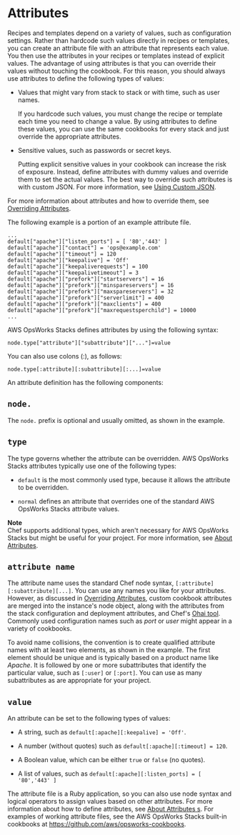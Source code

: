 # Attributes<a name="workingcookbook-installingcustom-components-attributes"></a>

Recipes and templates depend on a variety of values, such as configuration settings\. Rather than hardcode such values directly in recipes or templates, you can create an attribute file with an attribute that represents each value\. You then use the attributes in your recipes or templates instead of explicit values\. The advantage of using attributes is that you can override their values without touching the cookbook\. For this reason, you should always use attributes to define the following types of values:

+ Values that might vary from stack to stack or with time, such as user names\.

  If you hardcode such values, you must change the recipe or template each time you need to change a value\. By using attributes to define these values, you can use the same cookbooks for every stack and just override the appropriate attributes\.

+ Sensitive values, such as passwords or secret keys\.

  Putting explicit sensitive values in your cookbook can increase the risk of exposure\. Instead, define attributes with dummy values and override them to set the actual values\. The best way to override such attributes is with custom JSON\. For more information, see [Using Custom JSON](workingcookbook-json-override.md)\.

For more information about attributes and how to override them, see [Overriding Attributes](workingcookbook-attributes.md)\. 

The following example is a portion of an example attribute file\.

```
...
default["apache"]["listen_ports"] = [ '80','443' ]
default["apache"]["contact"] = 'ops@example.com'
default["apache"]["timeout"] = 120
default["apache"]["keepalive"] = 'Off'
default["apache"]["keepaliverequests"] = 100
default["apache"]["keepalivetimeout"] = 3
default["apache"]["prefork"]["startservers"] = 16
default["apache"]["prefork"]["minspareservers"] = 16
default["apache"]["prefork"]["maxspareservers"] = 32
default["apache"]["prefork"]["serverlimit"] = 400
default["apache"]["prefork"]["maxclients"] = 400
default["apache"]["prefork"]["maxrequestsperchild"] = 10000
...
```

 AWS OpsWorks Stacks defines attributes by using the following syntax:

```
node.type["attribute"]["subattribute"]["..."]=value
```

You can also use colons \(:\), as follows:

```
node.type[:attribute][:subattribute][:...]=value
```

An attribute definition has the following components:

## `node.`<a name="node"></a>

The `node.` prefix is optional and usually omitted, as shown in the example\.

## `type`<a name="type"></a>

The type governs whether the attribute can be overridden\. AWS OpsWorks Stacks attributes typically use one of the following types:

+ `default` is the most commonly used type, because it allows the attribute to be overridden\.

+ `normal` defines an attribute that overrides one of the standard AWS OpsWorks Stacks attribute values\.

**Note**  
Chef supports additional types, which aren't necessary for AWS OpsWorks Stacks but might be useful for your project\. For more information, see [About Attributes](http://docs.chef.io/attributes.html)\.

## `attribute name`<a name="attribute-name"></a>

The attribute name uses the standard Chef node syntax, `[:attribute][:subattribute][...]`\. You can use any names you like for your attributes\. However, as discussed in [Overriding Attributes](workingcookbook-attributes.md), custom cookbook attributes are merged into the instance's node object, along with the attributes from the stack configuration and deployment attributes, and Chef's [Ohai tool](https://docs.chef.io/ohai.html)\. Commonly used configuration names such as *port* or *user* might appear in a variety of cookbooks\.

To avoid name collisions, the convention is to create qualified attribute names with at least two elements, as shown in the example\. The first element should be unique and is typically based on a product name like *Apache*\. It is followed by one or more subattributes that identify the particular value, such as `[:user]` or `[:port]`\. You can use as many subattributes as are appropriate for your project\.

## `value`<a name="value"></a>

An attribute can be set to the following types of values:

+ A string, such as `default[:apache][:keepalive] = 'Off'`\.

+ A number \(without quotes\) such as `default[:apache][:timeout] = 120`\.

+ A Boolean value, which can be either `true` or `false` \(no quotes\)\.

+ A list of values, such as `default[:apache][:listen_ports] = [ '80','443' ]`

The attribute file is a Ruby application, so you can also use node syntax and logical operators to assign values based on other attributes\. For more information about how to define attributes, see [About Attributes s](https://docs.chef.io/chef_overview_attributes.html)\. For examples of working attribute files, see the AWS OpsWorks Stacks built\-in cookbooks at [https://github\.com/aws/opsworks\-cookbooks](https://github.com/aws/opsworks-cookbooks)\.